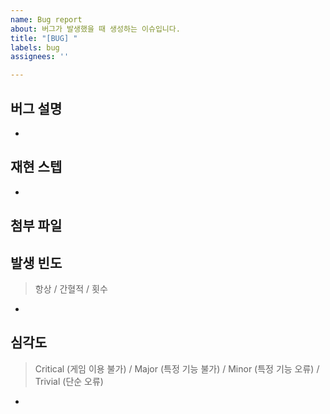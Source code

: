 ```yaml
---
name: Bug report
about: 버그가 발생했을 때 생성하는 이슈입니다.
title: "[BUG] "
labels: bug
assignees: ''

---
```


## 버그 설명
- 
## 재현 스텝
- 
## 첨부 파일

## 발생 빈도
> 항상 / 간혈적 / 횟수
- 
## 심각도
> Critical (게임 이용 불가) / Major (특정 기능 불가) / Minor (특정 기능 오류) / Trivial (단순 오류)
-
